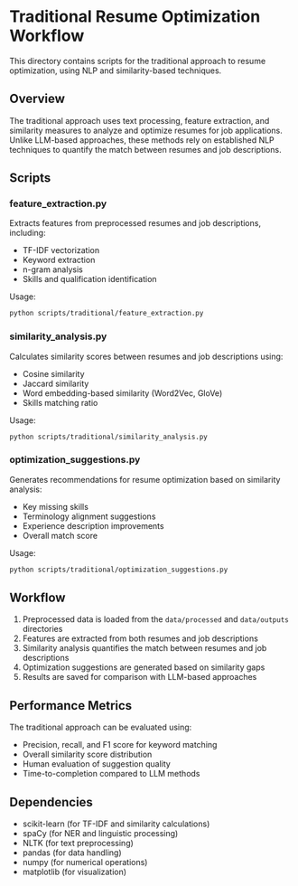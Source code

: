 # Traditional Resume Optimization Workflow

This directory contains scripts for the traditional approach to resume optimization, using NLP and similarity-based techniques.

## Overview

The traditional approach uses text processing, feature extraction, and similarity measures to analyze and optimize resumes for job applications. Unlike LLM-based approaches, these methods rely on established NLP techniques to quantify the match between resumes and job descriptions.

## Scripts

### feature_extraction.py

Extracts features from preprocessed resumes and job descriptions, including:
- TF-IDF vectorization
- Keyword extraction
- n-gram analysis
- Skills and qualification identification

Usage:
```bash
python scripts/traditional/feature_extraction.py
```

### similarity_analysis.py

Calculates similarity scores between resumes and job descriptions using:
- Cosine similarity
- Jaccard similarity
- Word embedding-based similarity (Word2Vec, GloVe)
- Skills matching ratio

Usage:
```bash
python scripts/traditional/similarity_analysis.py
```

### optimization_suggestions.py

Generates recommendations for resume optimization based on similarity analysis:
- Key missing skills
- Terminology alignment suggestions
- Experience description improvements
- Overall match score

Usage:
```bash
python scripts/traditional/optimization_suggestions.py
```

## Workflow

1. Preprocessed data is loaded from the `data/processed` and `data/outputs` directories
2. Features are extracted from both resumes and job descriptions
3. Similarity analysis quantifies the match between resumes and job descriptions
4. Optimization suggestions are generated based on similarity gaps
5. Results are saved for comparison with LLM-based approaches

## Performance Metrics

The traditional approach can be evaluated using:
- Precision, recall, and F1 score for keyword matching
- Overall similarity score distribution
- Human evaluation of suggestion quality
- Time-to-completion compared to LLM methods

## Dependencies

- scikit-learn (for TF-IDF and similarity calculations)
- spaCy (for NER and linguistic processing)
- NLTK (for text preprocessing)
- pandas (for data handling)
- numpy (for numerical operations)
- matplotlib (for visualization) 